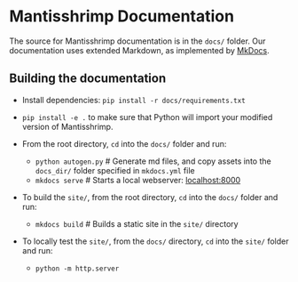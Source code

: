 # Mantisshrimp Documentation

The source for Mantisshrimp documentation is in the `docs/` folder.
Our documentation uses extended Markdown, as implemented by [MkDocs](http://mkdocs.org).

## Building the documentation

- Install dependencies: `pip install -r docs/requirements.txt`
- `pip install -e .` to make sure that Python will import your modified version of Mantisshrimp.
- From the root directory, `cd` into the `docs/` folder and run:
    - `python autogen.py` # Generate md files, and copy assets into the `docs_dir/` folder specified in `mkdocs.yml` file
    - `mkdocs serve`      # Starts a local webserver:  [localhost:8000](http://localhost:8000)
    
 - To build the `site/`, from the root directory, `cd` into the `docs/` folder and run:  
    - `mkdocs build`    # Builds a static site in the `site/` directory

- To locally test the `site/`, from the `docs/` directory, `cd` into the `site/` folder and run:
    - `python -m http.server`
